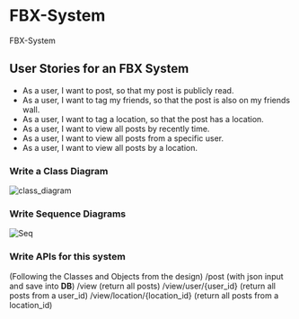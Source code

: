 # FBX-System
FBX-System 

## User Stories for an FBX System
- As a user, I want to post, so that my post is publicly read.
- As a user, I want to tag my friends, so that the post is also on my friends wall.
- As a user, I want to tag a location, so that the post has a location.
- As a user, I want to view all posts by recently time.
- As a user, I want to view all posts from a specific user.
- As a user, I want to view all posts by a location.

### Write a Class Diagram
![class_diagram](https://github.com/CE-SDPX-65G2/FBX-System/assets/77483621/dfc8571a-9aa8-4453-9d63-681365d2130b)

### Write Sequence Diagrams
![Seq](https://github.com/CE-SDPX-65G2/FBX-System/assets/77483621/2db9289a-88fe-4c73-9e44-c2305e129aa7)

### Write APIs for this system
  (Following the Classes and Objects from the design)
  /post   						(with json input and save into **DB**)
  /view   						(return all posts)
  /view/user/{user_id}   			(return all posts from a user_id)
  /view/location/{location_id}   	(return all posts from a location_id)

